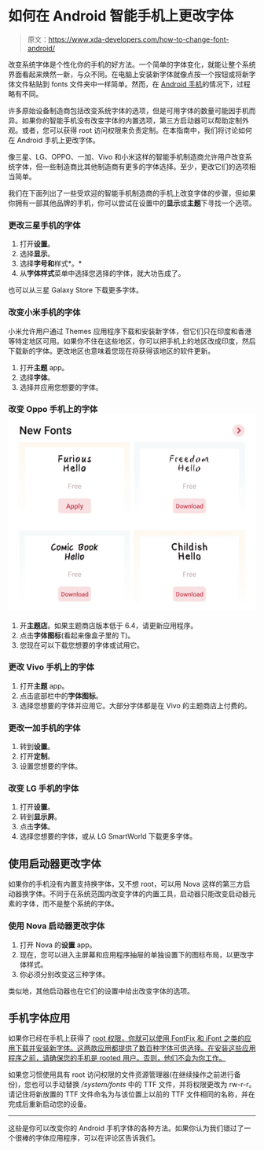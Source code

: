 # 如何在 Android 智能手机上更改字体

> 原文：<https://www.xda-developers.com/how-to-change-font-android/>

改变系统字体是个性化你的手机的好方法。一个简单的字体变化，就能让整个系统界面看起来焕然一新，与众不同。在电脑上安装新字体就像点按一个按钮或将新字体文件粘贴到 fonts 文件夹中一样简单。然而，在 [Android 手机](http://www.xda-developers.com/best-android-phones/)的情况下，过程略有不同。

许多原始设备制造商包括改变系统字体的选项，但是可用字体的数量可能因手机而异。如果你的智能手机没有改变字体的内置选项，第三方启动器可以帮助定制外观。或者，您可以获得 root 访问权限来负责定制。在本指南中，我们将讨论如何在 Android 手机上更改字体。

像三星、LG、OPPO、一加、Vivo 和小米这样的智能手机制造商允许用户改变系统字体，但一些制造商比其他制造商有更多的字体选择。至少，更改它们的选项相当简单。

我们在下面列出了一些受欢迎的智能手机制造商的手机上改变字体的步骤，但如果你拥有一部其他品牌的手机，你可以尝试在设置中的**显示**或**主题**下寻找一个选项。

### 更改三星手机的字体

1.  打开**设置**。
2.  选择**显示**。
3.  选择**字号和**样式*。*
4.  从**字体样式**菜单中选择您选择的字体，就大功告成了。

也可以从三星 Galaxy Store 下载更多字体。

### 改变小米手机的字体

小米允许用户通过 Themes 应用程序下载和安装新字体，但它们只在印度和香港等特定地区可用。如果你不住在这些地区，你可以把手机上的地区改成印度，然后下载新的字体。更改地区也意味着您现在将获得该地区的软件更新。

1.  打开**主题** app。
2.  选择**字体**。
3.  选择并应用您想要的字体。

### 改变 Oppo 手机上的字体![Change font on Oppo phones](img/5353dd668f695e93a85cadbaf935faeb.png)

1.  开**主题店**。如果主题商店版本低于 6.4，请更新应用程序。
2.  点击**字体图标**(看起来像盒子里的 T)。
3.  您现在可以下载您想要的字体或试用它。

### 更改 Vivo 手机上的字体

1.  打开**主题** app。
2.  点击底部栏中的**字体图标**。
3.  选择您想要的字体并应用它。大部分字体都是在 Vivo 的主题商店上付费的。

### 更改一加手机的字体

1.  转到**设置**。
2.  打开**定制**。
3.  设置您想要的字体。

### 改变 LG 手机的字体

1.  打开**设置**。
2.  转到**显示屏**。
3.  点击**字体**。
4.  选择您想要的字体，或从 LG SmartWorld 下载更多字体。

## 使用启动器更改字体

如果你的手机没有内置支持换字体，又不想 root，可以用 Nova 这样的第三方启动器换字体。不同于在系统范围内改变字体的内置工具，启动器只能改变启动器元素的字体，而不是整个系统的字体。

### 使用 Nova 启动器更改字体

1.  打开 Nova 的**设置** app。
2.  现在，您可以进入主屏幕和应用程序抽屉的单独设置下的图标布局，以更改字体样式。
3.  你必须分别改变这三种字体。

类似地，其他启动器也在它们的设置中给出改变字体的选项。

## 手机字体应用

如果你已经在手机上获得了 [root 权限，你就可以使用 FontFix 和 iFont 之类的应用下载并安装新字体。这两款应用都提供了数百种字体可供选择。在安装这些应用程序之前，请确保您的手机是 rooted 用户。否则，他们不会为你工作。](https://www.xda-developers.com/root/)

如果您习惯使用具有 root 访问权限的文件资源管理器(在继续操作之前进行备份)，您也可以手动替换 */system/fonts* 中的 TTF 文件，并将权限更改为 rw-r-r。请记住将新放置的 TTF 文件命名为与该位置上以前的 TTF 文件相同的名称，并在完成后重新启动您的设备。

* * *

这些是你可以改变你的 Android 手机字体的各种方法。如果你认为我们错过了一个很棒的字体应用程序，可以在评论区告诉我们。